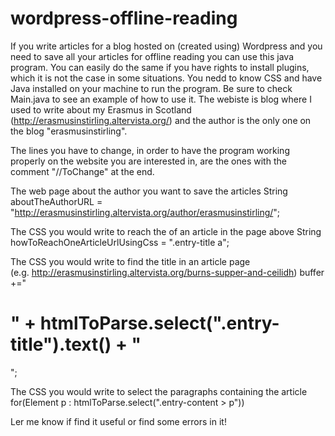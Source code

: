wordpress-offline-reading
=========================

If you write articles for a blog hosted on (created using) Wordpress and you need to save all your articles for offline reading 
you can use this java program. You can easily do the same if you have rights to install plugins, which it is not the case
in some situations. You nedd to know CSS and have Java installed on your machine to run the program.
Be sure to check Main.java to see an example of how to use it. 
The webiste is blog where I used to write about my Erasmus in Scotland (http://erasmusinstirling.altervista.org/) 
and the author is the only one on the blog "erasmusinstirling".

The lines you have to change, in order to have the program working properly on the website
you are interested in, are the ones with the comment "//ToChange" at the end.

The web page about the author you want to save the articles 
String aboutTheAuthorURL = "http://erasmusinstirling.altervista.org/author/erasmusinstirling/";

The CSS you would write to reach the <a> of an article in the page above 
String howToReachOneArticleUrlUsingCss = ".entry-title a";

The CSS you would write to find the title in an article page  
(e.g. http://erasmusinstirling.altervista.org/burns-supper-and-ceilidh) 
buffer +="<body><h1>" + htmlToParse.select(".entry-title").text() + "</h1>";

The CSS you would write to select the paragraphs containing the article
for(Element p : htmlToParse.select(".entry-content > p"))

Ler me know if find it useful or find some errors in it!
